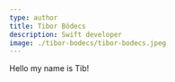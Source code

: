 ```yaml
---
type: author
title: Tibor Bödecs
description: Swift developer
image: ./tibor-bodecs/tibor-bodecs.jpeg
---
```


Hello my name is Tib!
